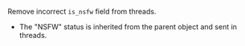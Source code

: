 Remove incorrect `is_nsfw` field from threads.
- The "NSFW" status is inherited from the parent object and sent in threads.

